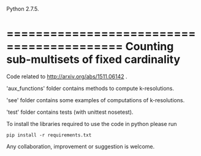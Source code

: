 Python 2.7.5.

==========================================
Counting sub-multisets of fixed cardinality
==========================================

Code related to http://arxiv.org/abs/1511.06142 .

'aux_functions' folder contains methods to compute k-resolutions.

'see' folder contains some examples of computations of k-resolutions.

'test' folder contains tests (with unittest nosetest).

To install the libraries required to use the code in python please run 

```pip install -r requirements.txt```


 Any collaboration, improvement or suggestion is welcome.
